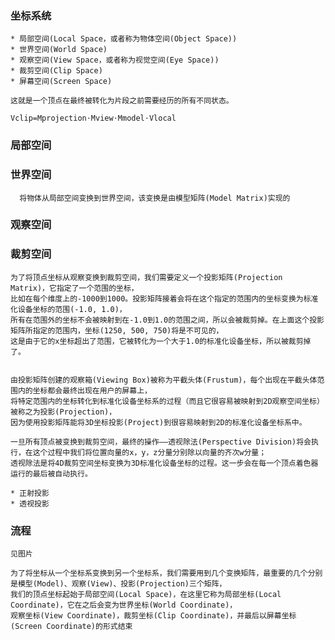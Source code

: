     
### 坐标系统

    * 局部空间(Local Space，或者称为物体空间(Object Space))
    * 世界空间(World Space)
    * 观察空间(View Space，或者称为视觉空间(Eye Space))
    * 裁剪空间(Clip Space)
    * 屏幕空间(Screen Space)
    
    这就是一个顶点在最终被转化为片段之前需要经历的所有不同状态。
    
    Vclip=Mprojection⋅Mview⋅Mmodel⋅Vlocal
    

    
    
### 局部空间

### 世界空间

      将物体从局部空间变换到世界空间，该变换是由模型矩阵(Model Matrix)实现的
      
### 观察空间


### 裁剪空间

    为了将顶点坐标从观察变换到裁剪空间，我们需要定义一个投影矩阵(Projection Matrix)，它指定了一个范围的坐标，
    比如在每个维度上的-1000到1000。投影矩阵接着会将在这个指定的范围内的坐标变换为标准化设备坐标的范围(-1.0, 1.0)，
    所有在范围外的坐标不会被映射到在-1.0到1.0的范围之间，所以会被裁剪掉。在上面这个投影矩阵所指定的范围内，坐标(1250, 500, 750)将是不可见的，
    这是由于它的x坐标超出了范围，它被转化为一个大于1.0的标准化设备坐标，所以被裁剪掉了。
    
    
    由投影矩阵创建的观察箱(Viewing Box)被称为平截头体(Frustum)，每个出现在平截头体范围内的坐标都会最终出现在用户的屏幕上，
    将特定范围内的坐标转化到标准化设备坐标系的过程（而且它很容易被映射到2D观察空间坐标）被称之为投影(Projection)，
    因为使用投影矩阵能将3D坐标投影(Project)到很容易映射到2D的标准化设备坐标系中。
    
    一旦所有顶点被变换到裁剪空间，最终的操作——透视除法(Perspective Division)将会执行，在这个过程中我们将位置向量的x，y，z分量分别除以向量的齐次w分量；
    透视除法是将4D裁剪空间坐标变换为3D标准化设备坐标的过程。这一步会在每一个顶点着色器运行的最后被自动执行。
    
    * 正射投影
    * 透视投影
    
    

### 流程

    见图片
    
    为了将坐标从一个坐标系变换到另一个坐标系，我们需要用到几个变换矩阵，最重要的几个分别是模型(Model)、观察(View)、投影(Projection)三个矩阵，
    我们的顶点坐标起始于局部空间(Local Space)，在这里它称为局部坐标(Local Coordinate)，它在之后会变为世界坐标(World Coordinate)，
    观察坐标(View Coordinate)，裁剪坐标(Clip Coordinate)，并最后以屏幕坐标(Screen Coordinate)的形式结束